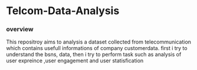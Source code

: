 # Telcom-Data-Analysis
### overview
This repositroy aims to analysis  a dataset collected from telecommunication which contains usefull informations of company customerdata. first i try to understand the bsns, data, then i try to perform task such as  analysis of user expreince ,user engagement and user statisfication 

